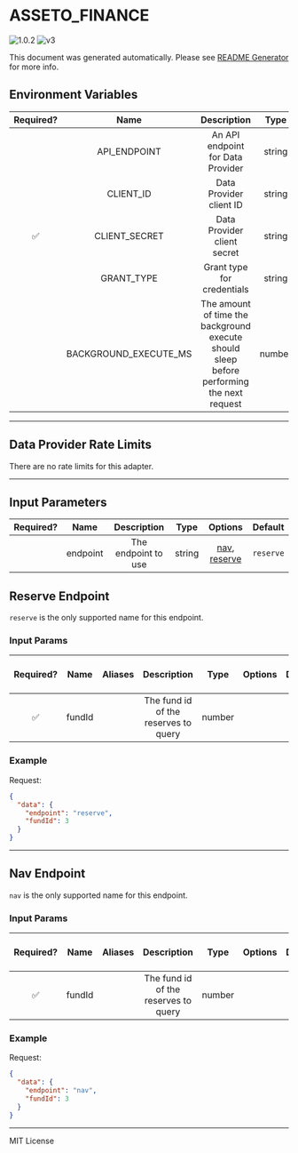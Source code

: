 # ASSETO_FINANCE

![1.0.2](https://img.shields.io/github/package-json/v/smartcontractkit/external-adapters-js?filename=packages/sources/asseto-finance/package.json) ![v3](https://img.shields.io/badge/framework%20version-v3-blueviolet)

This document was generated automatically. Please see [README Generator](../../scripts#readme-generator) for more info.

## Environment Variables

| Required? |         Name          |                                        Description                                        |  Type  | Options |            Default             |
| :-------: | :-------------------: | :---------------------------------------------------------------------------------------: | :----: | :-----: | :----------------------------: |
|           |     API_ENDPOINT      |                             An API endpoint for Data Provider                             | string |         | `https://open.syncnav.com/api` |
|           |       CLIENT_ID       |                                  Data Provider client ID                                  | string |         |          `chainlink`           |
|    ✅     |     CLIENT_SECRET     |                                Data Provider client secret                                | string |         |                                |
|           |      GRANT_TYPE       |                                Grant type for credentials                                 | string |         |      `client_credentials`      |
|           | BACKGROUND_EXECUTE_MS | The amount of time the background execute should sleep before performing the next request | number |         |            `10000`             |

---

## Data Provider Rate Limits

There are no rate limits for this adapter.

---

## Input Parameters

| Required? |   Name   |     Description     |  Type  |                      Options                       |  Default  |
| :-------: | :------: | :-----------------: | :----: | :------------------------------------------------: | :-------: |
|           | endpoint | The endpoint to use | string | [nav](#nav-endpoint), [reserve](#reserve-endpoint) | `reserve` |

## Reserve Endpoint

`reserve` is the only supported name for this endpoint.

### Input Params

| Required? |  Name  | Aliases |             Description              |  Type  | Options | Default | Depends On | Not Valid With |
| :-------: | :----: | :-----: | :----------------------------------: | :----: | :-----: | :-----: | :--------: | :------------: |
|    ✅     | fundId |         | The fund id of the reserves to query | number |         |         |            |                |

### Example

Request:

```json
{
  "data": {
    "endpoint": "reserve",
    "fundId": 3
  }
}
```

---

## Nav Endpoint

`nav` is the only supported name for this endpoint.

### Input Params

| Required? |  Name  | Aliases |             Description              |  Type  | Options | Default | Depends On | Not Valid With |
| :-------: | :----: | :-----: | :----------------------------------: | :----: | :-----: | :-----: | :--------: | :------------: |
|    ✅     | fundId |         | The fund id of the reserves to query | number |         |         |            |                |

### Example

Request:

```json
{
  "data": {
    "endpoint": "nav",
    "fundId": 3
  }
}
```

---

MIT License
